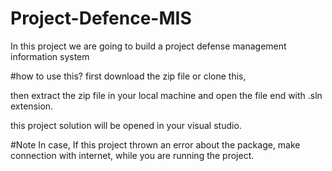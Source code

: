 # Project-Defence-MIS
In this project we are going to build a project defense management information system

#how to use this?
first download the zip file or clone this, 

then extract the zip file in your local machine 
and open the file end with .sln extension.

this project solution will be opened in your visual studio.

#Note
In case, If this project thrown an error about the package,
make connection with internet, while you are running the project.



